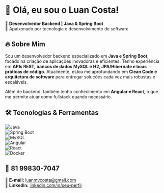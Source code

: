 # 👋 Olá, eu sou o Luan Costa!  

🎯 **Desenvolvedor Backend | Java & Spring Boot**  
🚀 Apaixonado por tecnologia e desenvolvimento de software

## 🔥 **Sobre Mim**  

Sou um desenvolvedor backend especializado em **Java e Spring Boot**, focado na criação de aplicações inovadoras e eficientes. Tenho experiência em **APIs REST, bancos de dados MySQL e H2, JPA/Hibernate e boas práticas de código**. Atualmente, estou me aprofundando em **Clean Code e arquitetura de software** para entregar soluções cada vez mais robustas e escaláveis.  

Além de backend, também tenho conhecimento em **Angular e React**, o que me permite atuar como fullstack quando necessário.  

## 🛠 **Tecnologias & Ferramentas**  

![Java](https://img.shields.io/badge/Java-%23ED8B00.svg?style=for-the-badge&logo=openjdk&logoColor=white)  
![Spring Boot](https://img.shields.io/badge/Spring%20Boot-%236DB33F.svg?style=for-the-badge&logo=spring&logoColor=white)  
![MySQL](https://img.shields.io/badge/MySQL-%2300f.svg?style=for-the-badge&logo=mysql&logoColor=white)  
![Angular](https://img.shields.io/badge/Angular-%23DD0031.svg?style=for-the-badge&logo=angular&logoColor=white)  
![React](https://img.shields.io/badge/React-%2361DAFB.svg?style=for-the-badge&logo=react&logoColor=white)  
![Docker](https://img.shields.io/badge/Docker-%230db7ed.svg?style=for-the-badge&logo=docker&logoColor=white)  

 
## 📩 **81 99830-7047**  

📧 **E-mail:** luanmvcosta@gmail.com  
💼 **LinkedIn:** [linkedin.com/in/seu-perfil](https://www.linkedin.com/in/luan-costa-877010235/)  
